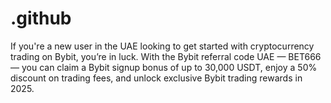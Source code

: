 # .github
If you're a new user in the UAE looking to get started with cryptocurrency trading on Bybit, you’re in luck. With the Bybit referral code UAE — BET666 — you can claim a Bybit signup bonus of up to 30,000 USDT, enjoy a 50% discount on trading fees, and unlock exclusive Bybit trading rewards in 2025.
